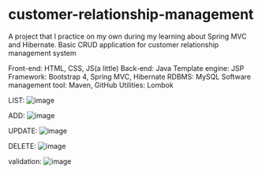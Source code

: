 # customer-relationship-management
 A project that I practice on my own during my learning about Spring MVC and Hibernate. Basic CRUD application for customer relationship management system
 
 Front-end: HTML, CSS, JS(a little)
 Back-end: Java
 Template engine: JSP
 Framework: Bootstrap 4, Spring MVC, Hibernate
 RDBMS: MySQL
 Software management tool: Maven, GitHub
 Utilities: Lombok
 
LIST:
![image](https://user-images.githubusercontent.com/100455448/200175309-050f427c-7ef8-474d-995a-491bfd3e8b80.png)

ADD:
![image](https://user-images.githubusercontent.com/100455448/200175347-782d9459-f70c-4739-9ff4-7104ced1c0d9.png)

UPDATE:
![image](https://user-images.githubusercontent.com/100455448/200175378-fe2ca78d-4447-420f-9561-f51b646779e2.png)

DELETE:
![image](https://user-images.githubusercontent.com/100455448/200175425-b49fe759-e731-4765-9921-13c407fca7db.png)

validation:
![image](https://user-images.githubusercontent.com/100455448/200175484-5bfb2bad-477d-4d26-b133-ef4add66f93c.png)
